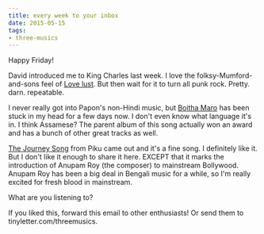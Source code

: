```yaml
---
title: every week to your inbox
date: 2015-05-15
tags:
- three-musics
---
```


Happy Friday!

David introduced me to King Charles last week. I love the folksy-Mumford-and-sons feel of <a href="https://www.youtube.com/watch?v=JN_cOsjErDE">Love lust</a>. But then wait for it to turn all punk rock. Pretty. darn. repeatable.

I never really got into Papon's non-Hindi music, but <a href="https://www.youtube.com/watch?v=eiWip1JzDI8">Boitha Maro</a> has been stuck in my head for a few days now. I don't even know what language it's in. I think Assamese? The parent album of this song actually won an award and has a bunch of other great tracks as well. 

<a href="https://www.youtube.com/watch?v=f1JB1IZHtuE">The Journey Song</a> from Piku came out and it's a fine song. I definitely like it. But I don't like it enough to share it here. EXCEPT that it marks the introduction of Anupam Roy (the composer) to mainstream Bollywood. Anupam Roy has been a big deal in Bengali music for a while, so I'm really excited for fresh blood in mainstream. 

What are you listening to?

If you liked this, forward this email to other enthusiasts! Or send them to tinyletter.com/threemusics.
